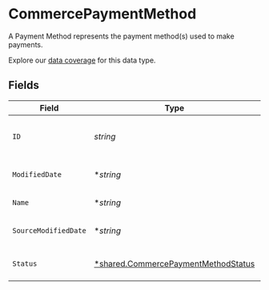 # CommercePaymentMethod

A Payment Method represents the payment method(s) used to make payments.

Explore our [data coverage](https://knowledge.codat.io/supported-features/commerce?view=tab-by-data-type&dataType=commerce-paymentMethods) for this data type.


## Fields

| Field                                                                                            | Type                                                                                             | Required                                                                                         | Description                                                                                      | Example                                                                                          |
| ------------------------------------------------------------------------------------------------ | ------------------------------------------------------------------------------------------------ | ------------------------------------------------------------------------------------------------ | ------------------------------------------------------------------------------------------------ | ------------------------------------------------------------------------------------------------ |
| `ID`                                                                                             | *string*                                                                                         | :heavy_check_mark:                                                                               | A unique, persistent identifier for this record                                                  | 13d946f0-c5d5-42bc-b092-97ece17923ab                                                             |
| `ModifiedDate`                                                                                   | **string*                                                                                        | :heavy_minus_sign:                                                                               | N/A                                                                                              | 2022-10-23 00:00:00 +0000 UTC                                                                    |
| `Name`                                                                                           | **string*                                                                                        | :heavy_minus_sign:                                                                               | The name of the PaymentMethod                                                                    | Alipay                                                                                           |
| `SourceModifiedDate`                                                                             | **string*                                                                                        | :heavy_minus_sign:                                                                               | N/A                                                                                              | 2022-10-23 00:00:00 +0000 UTC                                                                    |
| `Status`                                                                                         | [*shared.CommercePaymentMethodStatus](../../../pkg/models/shared/commercepaymentmethodstatus.md) | :heavy_minus_sign:                                                                               | Status of the Payment Method.                                                                    |                                                                                                  |
